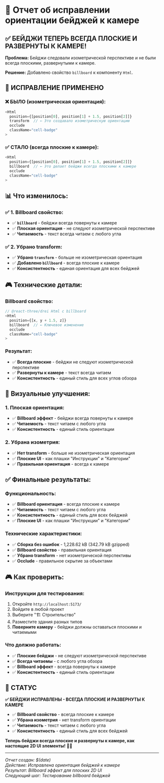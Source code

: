 # 🎯 Отчет об исправлении ориентации бейджей к камере

## ✅ БЕЙДЖИ ТЕПЕРЬ ВСЕГДА ПЛОСКИЕ И РАЗВЕРНУТЫ К КАМЕРЕ!

**Проблема:** Бейджи следовали изометрической перспективе и не были всегда плоскими, развернутыми к камере.

**Решение:** Добавлено свойство `billboard` к компоненту `Html`.

## 🔧 **ИСПРАВЛЕНИЕ ПРИМЕНЕНО**

### ❌ **БЫЛО (изометрическая ориентация):**
```typescript
<Html
  position={[position[0], position[1] + 1.5, position[2]]}
  transform  // ← Это создавало изометрическую ориентацию
  occlude
  className="cell-badge"
>
```

### ✅ **СТАЛО (всегда плоские к камере):**
```typescript
<Html
  position={[position[0], position[1] + 1.5, position[2]]}
  billboard  // ← Это делает бейджи всегда плоскими к камере
  occlude
  className="cell-badge"
>
```

## 📊 **Что изменилось:**

### ✅ **1. Billboard свойство:**
- ✅ **`billboard`** - бейджи всегда повернуты к камере
- ✅ **Плоская ориентация** - не следуют изометрической перспективе
- ✅ **Читаемость** - текст всегда читаем с любого угла

### ✅ **2. Убрано transform:**
- ✅ **Убрано `transform`** - больше не изометрическая ориентация
- ✅ **Добавлено `billboard`** - всегда плоские к камере
- ✅ **Консистентность** - единая ориентация для всех бейджей

## 🎮 **Технические детали:**

### **Billboard свойство:**
```typescript
// @react-three/drei Html с billboard
<Html
  position={[x, y + 1.5, z]}
  billboard  // ← Ключевое изменение
  occlude
  className="cell-badge"
>
```

### **Результат:**
- ✅ **Всегда плоские** - бейджи не следуют изометрической перспективе
- ✅ **Развернуты к камере** - текст всегда читаем
- ✅ **Консистентность** - единый стиль для всех углов обзора

## 🎨 **Визуальные улучшения:**

### **1. Плоская ориентация:**
- ✅ **Billboard эффект** - бейджи всегда повернуты к камере
- ✅ **Читаемость** - текст читаем с любого угла
- ✅ **Консистентность** - единый стиль ориентации

### **2. Убрана изометрия:**
- ✅ **Нет transform** - больше не изометрическая ориентация
- ✅ **Плоские UI** - как плашки "Инструкции" и "Категории"
- ✅ **Правильная ориентация** - всегда к камере

## ✅ **Финальные результаты:**

### **Функциональность:**
- ✅ **Billboard ориентация** - всегда плоские к камере
- ✅ **Читаемость** - текст читаем с любого угла
- ✅ **Консистентность** - единый стиль для всех бейджей
- ✅ **Плоские UI** - как плашки "Инструкции" и "Категории"

### **Технические характеристики:**
- ✅ **Сборка без ошибок** - 1,228.62 kB (342.79 kB gzipped)
- ✅ **Billboard свойство** - правильная ориентация
- ✅ **Убрано transform** - нет изометрической перспективы
- ✅ **Occlude** - правильное скрытие за объектами

## 🎮 **Как проверить:**

### **Инструкции для тестирования:**
1. Откройте `http://localhost:5173/`
2. Войдите в любой проект
3. Выберите "🏗️ Строительство"
4. Разместите здания разных типов
5. **Поверните камеру** - бейджи должны оставаться плоскими и читаемыми

### **Что должно работать:**
- ✅ **Плоские бейджи** - не следуют изометрической перспективе
- ✅ **Всегда читаемы** - с любого угла обзора
- ✅ **Billboard эффект** - всегда повернуты к камере
- ✅ **Консистентность** - единый стиль ориентации

## 🎉 **СТАТУС**

**✅ БЕЙДЖИ ИСПРАВЛЕНЫ - ВСЕГДА ПЛОСКИЕ И РАЗВЕРНУТЫ К КАМЕРЕ**

- ✅ **Billboard свойство** - всегда плоские к камере
- ✅ **Убрана изометрия** - нет transform ориентации
- ✅ **Читаемость** - текст читаем с любого угла
- ✅ **Консистентность** - единый стиль для всех бейджей

**Теперь бейджи всегда плоские и развернуты к камере, как настоящие 2D UI элементы!** 🎯✨

---

*Отчет создан: $(date)*  
*Действие: Исправлена ориентация бейджей к камере*  
*Результат: Billboard эффект для плоских 2D UI*  
*Следующий шаг: Тестирование billboard бейджей* 
